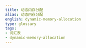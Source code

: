 ```yaml
---
title: 动态内存分配
alias: 动态内存分配
english: dynamic-memory-allocation
type: glossary
tags:
- 词汇表
- dynamic-memory-allocation
---
```


